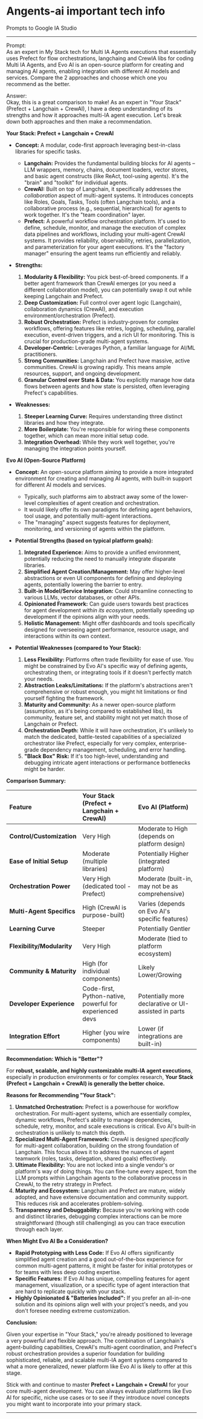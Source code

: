 # Angents-ai important tech info

Prompts to Google IA Studio  

---  

Prompt:  
As an expert in My Stack tech for Multi IA Agents executions that essentially uses Prefect for flow orchestrations, langchaing and CrewIA libs for coding Multi IA Agents, and Evo AI is an open-source platform for creating and managing AI agents, enabling integration with different AI models and services. Compare the 2 approaches and choose which one you recommend as the better.  

Answer:  
Okay, this is a great comparison to make! As an expert in "Your Stack" (Prefect + Langchain + CrewAI), I have a deep understanding of its strengths and how it approaches multi-IA agent execution. Let's break down both approaches and then make a recommendation.

**Your Stack: Prefect + Langchain + CrewAI**

*   **Concept:** A modular, code-first approach leveraging best-in-class libraries for specific tasks.
    *   **Langchain:** Provides the fundamental building blocks for AI agents – LLM wrappers, memory, chains, document loaders, vector stores, and basic agent constructs (like ReAct, tool-using agents). It's the "brain" and "toolkit" for individual agents.
    *   **CrewAI:** Built on top of Langchain, it specifically addresses the *collaboration* aspect of multi-agent systems. It introduces concepts like Roles, Goals, Tasks, Tools (often Langchain tools), and a collaborative process (e.g., sequential, hierarchical) for agents to work together. It's the "team coordination" layer.
    *   **Prefect:** A powerful workflow orchestration platform. It's used to define, schedule, monitor, and manage the execution of complex data pipelines and workflows, including your multi-agent CrewAI systems. It provides reliability, observability, retries, parallelization, and parameterization for your agent executions. It's the "factory manager" ensuring the agent teams run efficiently and reliably.

*   **Strengths:**
    1.  **Modularity & Flexibility:** You pick best-of-breed components. If a better agent framework than CrewAI emerges (or you need a different collaboration model), you can potentially swap it out while keeping Langchain and Prefect.
    2.  **Deep Customization:** Full control over agent logic (Langchain), collaboration dynamics (CrewAI), and execution environment/orchestration (Prefect).
    3.  **Robust Orchestration:** Prefect is industry-proven for complex workflows, offering features like retries, logging, scheduling, parallel execution, event-driven triggers, and a rich UI for monitoring. This is crucial for production-grade multi-agent systems.
    4.  **Developer-Centric:** Leverages Python, a familiar language for AI/ML practitioners.
    5.  **Strong Communities:** Langchain and Prefect have massive, active communities. CrewAI is growing rapidly. This means ample resources, support, and ongoing development.
    6.  **Granular Control over State & Data:** You explicitly manage how data flows between agents and how state is persisted, often leveraging Prefect's capabilities.

*   **Weaknesses:**
    1.  **Steeper Learning Curve:** Requires understanding three distinct libraries and how they integrate.
    2.  **More Boilerplate:** You're responsible for wiring these components together, which can mean more initial setup code.
    3.  **Integration Overhead:** While they work well together, you're managing the integration points yourself.

**Evo AI (Open-Source Platform)**

*   **Concept:** An open-source platform aiming to provide a more integrated environment for creating and managing AI agents, with built-in support for different AI models and services.
    *   Typically, such platforms aim to abstract away some of the lower-level complexities of agent creation and orchestration.
    *   It would likely offer its own paradigms for defining agent behaviors, tool usage, and potentially multi-agent interactions.
    *   The "managing" aspect suggests features for deployment, monitoring, and versioning of agents within the platform.

*   **Potential Strengths (based on typical platform goals):**
    1.  **Integrated Experience:** Aims to provide a unified environment, potentially reducing the need to manually integrate disparate libraries.
    2.  **Simplified Agent Creation/Management:** May offer higher-level abstractions or even UI components for defining and deploying agents, potentially lowering the barrier to entry.
    3.  **Built-in Model/Service Integration:** Could streamline connecting to various LLMs, vector databases, or other APIs.
    4.  **Opinionated Framework:** Can guide users towards best practices for agent development *within its ecosystem*, potentially speeding up development if the opinions align with your needs.
    5.  **Holistic Management:** Might offer dashboards and tools specifically designed for overseeing agent performance, resource usage, and interactions within its own context.

*   **Potential Weaknesses (compared to Your Stack):**
    1.  **Less Flexibility:** Platforms often trade flexibility for ease of use. You might be constrained by Evo AI's specific way of defining agents, orchestrating them, or integrating tools if it doesn't perfectly match your needs.
    2.  **Abstraction Leaks/Limitations:** If the platform's abstractions aren't comprehensive or robust enough, you might hit limitations or find yourself fighting the framework.
    3.  **Maturity and Community:** As a newer open-source platform (assumption, as it's being compared to established libs), its community, feature set, and stability might not yet match those of Langchain or Prefect.
    4.  **Orchestration Depth:** While it will have orchestration, it's unlikely to match the dedicated, battle-tested capabilities of a specialized orchestrator like Prefect, especially for very complex, enterprise-grade dependency management, scheduling, and error handling.
    5.  **"Black Box" Risk:** If it's too high-level, understanding and debugging intricate agent interactions or performance bottlenecks might be harder.

**Comparison Summary:**

| Feature                 | Your Stack (Prefect + Langchain + CrewAI)                  | Evo AI (Platform)                                       |
| :---------------------- | :--------------------------------------------------------- | :------------------------------------------------------ |
| **Control/Customization** | Very High                                                  | Moderate to High (depends on platform design)           |
| **Ease of Initial Setup** | Moderate (multiple libraries)                              | Potentially Higher (integrated platform)                |
| **Orchestration Power** | Very High (dedicated tool - Prefect)                       | Moderate (built-in, may not be as comprehensive)        |
| **Multi-Agent Specifics** | High (CrewAI is purpose-built)                             | Varies (depends on Evo AI's specific features)          |
| **Learning Curve**      | Steeper                                                    | Potentially Gentler                                     |
| **Flexibility/Modularity**| Very High                                                  | Moderate (tied to platform ecosystem)                   |
| **Community & Maturity**| High (for individual components)                           | Likely Lower/Growing                                    |
| **Developer Experience**| Code-first, Python-native, powerful for experienced devs | Potentially more declarative or UI-assisted in parts   |
| **Integration Effort**  | Higher (you wire components)                               | Lower (if integrations are built-in)                    |

**Recommendation: Which is "Better"?**

For **robust, scalable, and highly customizable multi-IA agent executions**, especially in production environments or for complex research, **Your Stack (Prefect + Langchain + CrewAI) is generally the better choice.**

**Reasons for Recommending "Your Stack":**

1.  **Unmatched Orchestration:** Prefect is a powerhouse for workflow orchestration. For multi-agent systems, which are essentially complex, dynamic workflows, Prefect's ability to manage dependencies, schedule, retry, monitor, and scale executions is critical. Evo AI's built-in orchestration is unlikely to match this depth.
2.  **Specialized Multi-Agent Framework:** CrewAI is designed *specifically* for multi-agent collaboration, building on the strong foundation of Langchain. This focus allows it to address the nuances of agent teamwork (roles, tasks, delegation, shared goals) effectively.
3.  **Ultimate Flexibility:** You are not locked into a single vendor's or platform's way of doing things. You can fine-tune every aspect, from the LLM prompts within Langchain agents to the collaborative process in CrewAI, to the retry strategy in Prefect.
4.  **Maturity and Ecosystem:** Langchain and Prefect are mature, widely adopted, and have extensive documentation and community support. This reduces risk and accelerates problem-solving.
5.  **Transparency and Debuggability:** Because you're working with code and distinct libraries, debugging complex interactions can be more straightforward (though still challenging) as you can trace execution through each layer.

**When Might Evo AI Be a Consideration?**

*   **Rapid Prototyping with Less Code:** If Evo AI offers significantly simplified agent creation and a good out-of-the-box experience for common multi-agent patterns, it might be faster for initial prototypes or for teams with less deep coding expertise.
*   **Specific Features:** If Evo AI has unique, compelling features for agent management, visualization, or a specific type of agent interaction that are hard to replicate quickly with your stack.
*   **Highly Opinionated & "Batteries Included":** If you prefer an all-in-one solution and its opinions align well with your project's needs, and you don't foresee needing extreme customization.

**Conclusion:**

Given your expertise in "Your Stack," you're already positioned to leverage a very powerful and flexible approach. The combination of Langchain's agent-building capabilities, CrewAI's multi-agent coordination, and Prefect's robust orchestration provides a superior foundation for building sophisticated, reliable, and scalable multi-IA agent systems compared to what a more generalized, newer platform like Evo AI is likely to offer at this stage.

Stick with and continue to master **Prefect + Langchain + CrewAI** for your core multi-agent development. You can always evaluate platforms like Evo AI for specific, niche use cases or to see if they introduce novel concepts you might want to incorporate into your primary stack.  

---  




